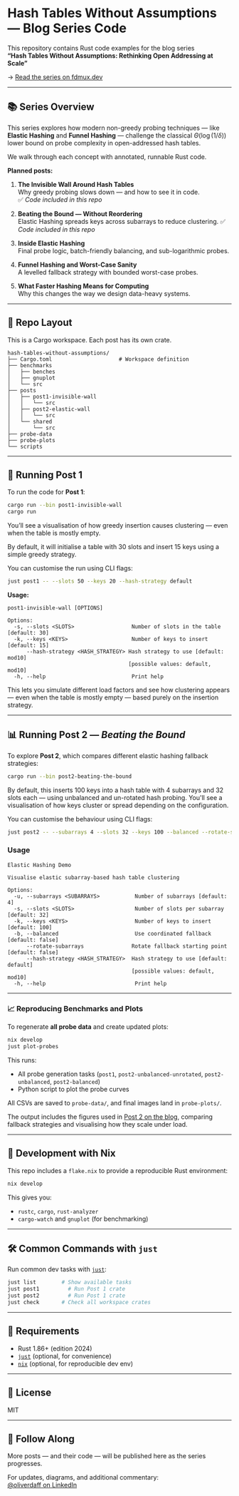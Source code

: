 # Hash Tables Without Assumptions — Blog Series Code

This repository contains Rust code examples for the blog series  
**“Hash Tables Without Assumptions: Rethinking Open Addressing at Scale”**

→ [Read the series on fdmux.dev](https://fdmux.dev/series/hash-tables-without-assumptions)

---

## 📚 Series Overview

This series explores how modern non-greedy probing techniques — like **Elastic Hashing** and **Funnel Hashing** — challenge the classical $\Theta(\log(1/\delta))$ lower bound on probe complexity in open-addressed hash tables.

We walk through each concept with annotated, runnable Rust code.

**Planned posts:**

1. **The Invisible Wall Around Hash Tables**  
   Why greedy probing slows down — and how to see it in code.  
   ✅ *Code included in this repo*

2. **Beating the Bound — Without Reordering**  
   Elastic Hashing spreads keys across subarrays to reduce clustering.
   ✅ *Code included in this repo*

3. **Inside Elastic Hashing**  
   Final probe logic, batch-friendly balancing, and sub-logarithmic probes.

4. **Funnel Hashing and Worst-Case Sanity**  
   A levelled fallback strategy with bounded worst-case probes.

5. **What Faster Hashing Means for Computing**  
   Why this changes the way we design data-heavy systems.

---

## 📁 Repo Layout

This is a Cargo workspace. Each post has its own crate.

```text
hash-tables-without-assumptions/
├── Cargo.toml                     # Workspace definition
├── benchmarks
│   ├── benches
│   ├── gnuplot
│   └── src
├── posts
│   ├── post1-invisible-wall
│   │   └── src
│   ├── post2-elastic-wall
│   │   └── src
│   └── shared
│       └── src
├── probe-data
├── probe-plots
└── scripts
```

---

## 🦀 Running Post 1

To run the code for **Post 1**:

```bash
cargo run --bin post1-invisible-wall
cargo run
```

You’ll see a visualisation of how greedy insertion causes clustering — even when the table is mostly empty.

By default, it will initialise a table with 30 slots and insert 15 keys using a simple greedy strategy.

You can customise the run using CLI flags:

```bash
just post1 -- --slots 50 --keys 20 --hash-strategy default
```

**Usage:**

```text
post1-invisible-wall [OPTIONS]

Options:
  -s, --slots <SLOTS>                  Number of slots in the table [default: 30]
  -k, --keys <KEYS>                    Number of keys to insert [default: 15]
      --hash-strategy <HASH_STRATEGY> Hash strategy to use [default: mod10]
                                      [possible values: default, mod10]
  -h, --help                           Print help
```

This lets you simulate different load factors and see how clustering appears — even when the table is mostly empty — based purely on the insertion strategy.

---

## 📊 Running Post 2 — *Beating the Bound*

To explore **Post 2**, which compares different elastic hashing fallback strategies:

```bash
cargo run --bin post2-beating-the-bound
```

By default, this inserts 100 keys into a hash table with 4 subarrays and 32 slots each — using unbalanced and un-rotated hash probing. You'll see a visualisation of how keys cluster or spread depending on the configuration.

You can customise the behaviour using CLI flags:

```bash
just post2 -- --subarrays 4 --slots 32 --keys 100 --balanced --rotate-subarrays
```

### **Usage**

```text
Elastic Hashing Demo

Visualise elastic subarray-based hash table clustering

Options:
  -u, --subarrays <SUBARRAYS>           Number of subarrays [default: 4]
  -s, --slots <SLOTS>                   Number of slots per subarray [default: 32]
  -k, --keys <KEYS>                     Number of keys to insert [default: 100]
  -b, --balanced                        Use coordinated fallback [default: false]
      --rotate-subarrays               Rotate fallback starting point [default: false]
      --hash-strategy <HASH_STRATEGY>  Hash strategy to use [default: default]
                                       [possible values: default, mod10]
  -h, --help                            Print help
```

---

### 📈 Reproducing Benchmarks and Plots

To regenerate **all probe data** and create updated plots:

```bash
nix develop
just plot-probes
```

This runs:

- All probe generation tasks (`post1`, `post2-unbalanced-unrotated`, `post2-unbalanced`, `post2-balanced`)
- Python script to plot the probe curves

All CSVs are saved to `probe-data/`, and final images land in `probe-plots/`.

The output includes the figures used in [Post 2 on the blog](https://fdmux.dev/posts/beating-the-bound/), comparing fallback strategies and visualising how they scale under load.

---

## 🧪 Development with Nix

This repo includes a `flake.nix` to provide a reproducible Rust environment:

```bash
nix develop
```

This gives you:

- `rustc`, `cargo`, `rust-analyzer`
- `cargo-watch` and `gnuplot` (for benchmarking)

---

## 🛠 Common Commands with `just`

Run common dev tasks with [`just`](https://github.com/casey/just):

```bash
just list        # Show available tasks
just post1         # Run Post 1 crate
just post2         # Run Post 1 crate
just check       # Check all workspace crates
```

---

## 🔧 Requirements

- Rust 1.86+ (edition 2024)
- [`just`](https://github.com/casey/just) (optional, for convenience)
- [`nix`](https://nixos.org/) (optional, for reproducible dev env)

---

## 📜 License

MIT

---

## 📣 Follow Along

More posts — and their code — will be published here as the series progresses.

For updates, diagrams, and additional commentary:  
[@oliverdaff on LinkedIn](https://www.linkedin.com/in/oliverdaff)
